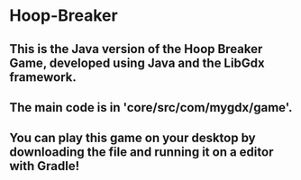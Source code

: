 # Hoop-Breaker
## This is the Java version of the  Hoop Breaker Game, developed using Java and the LibGdx framework.
## The main code is in 'core/src/com/mygdx/game'.
## You can play this game on your desktop by downloading the file and running it on a editor with Gradle!
